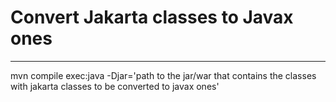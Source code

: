# Convert Jakarta classes to Javax ones
---------------------------------------
mvn compile exec:java -Djar='path to the jar/war that contains the classes with jakarta classes to be converted to javax ones'
